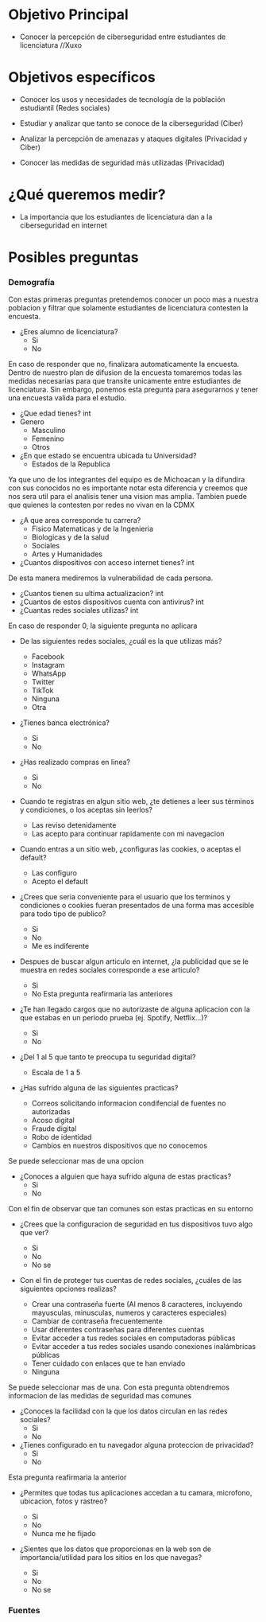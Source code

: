 # Objetivo Principal


- Conocer la percepción de ciberseguridad entre estudiantes de licenciatura //Xuxo


# Objetivos específicos 

- Conocer los usos y necesidades de tecnología de la población estudiantil (Redes sociales)

- Estudiar y analizar que tanto se conoce de la ciberseguridad (Ciber)

- Analizar la percepción de amenazas y ataques digitales (Privacidad y Ciber)

- Conocer las medidas de seguridad más utilizadas (Privacidad)

# ¿Qué queremos medir?

- La importancia que los estudiantes de licenciatura dan a la ciberseguridad en internet

# Posibles preguntas

### Demografía 

Con estas primeras preguntas pretendemos conocer un poco mas a nuestra poblacion y filtrar que solamente estudiantes de licenciatura contesten la encuesta.

- ¿Eres alumno de licenciatura? 
    - Si
    - No  

En caso de responder que no, finalizara automaticamente la encuesta. Dentro de nuestro plan de difusion de la encuesta tomaremos todas las medidas necesarias para que transite unicamente entre estudiantes de licenciatura. Sin embargo, ponemos esta pregunta para asegurarnos y tener una encuesta valida para el estudio.

- ¿Que edad tienes? int 
- Genero 
    - Masculino
    - Femenino 
    - Otros
- ¿En que estado se encuentra ubicada tu Universidad? 
    - Estados de la Republica
    
Ya que uno de los integrantes del equipo es de Michoacan y la difundira con sus conocidos no es importante notar esta diferencia y creemos que nos sera util para el analisis tener una vision mas amplia. Tambien puede que quienes la contesten por redes no vivan en la CDMX

- ¿A que area corresponde tu carrera? 
    - Fisico Matematicas y de la Ingenieria 
    - Biologicas y de la salud
    - Sociales
    - Artes y Humanidades
- ¿Cuantos dispositivos con acceso internet tienes? int 

 De esta manera mediremos la vulnerabilidad de cada persona.
- ¿Cuantos tienen su ultima actualizacion? int 
- ¿Cuantos de estos dispositivos cuenta con antivirus? int
- ¿Cuantas redes sociales utilizas? int

En caso de responder 0, la siguiente pregunta no aplicara
- De las siguientes redes sociales, ¿cuál es la que utilizas más?

    - Facebook
    - Instagram
    - WhatsApp 
    - Twitter 
    - TikTok 
    - Ninguna
    - Otra
 
- ¿Tienes banca electrónica? 
    - Si
    - No
- ¿Has realizado compras en linea?
    - Si 
    - No
- Cuando te registras en algun sitio web, ¿te detienes a leer sus términos y condiciones, o los aceptas sin leerlos?
    - Las reviso detenidamente
    - Las acepto para continuar rapidamente con mi navegacion
- Cuando entras a un sitio web, ¿configuras las cookies, o aceptas el default?
    - Las configuro
    - Acepto el default
- ¿Crees que seria conveniente para el usuario que los terminos y condiciones o cookies fueran presentados de una forma mas accesible para todo tipo de publico?
    - Si 
    - No
    - Me es indiferente
- Despues de buscar algun articulo en internet, ¿la publicidad que se le muestra en redes sociales corresponde a ese articulo?
    - Si 
    - No
Esta pregunta reafirmaria las anteriores
- ¿Te han llegado cargos que no autorizaste de alguna aplicacion con la que estabas en un periodo prueba (ej. Spotify, Netflix...)?
    - Si 
    - No

- ¿Del 1 al 5 que tanto te preocupa tu seguridad digital?
    - Escala de 1 a 5
- ¿Has sufrido alguna de las siguientes practicas?
    - Correos solicitando informacion condifencial de fuentes no autorizadas
    - Acoso digital
    - Fraude digital
    - Robo de identidad
    - Cambios en nuestros dispositivos que no conocemos

Se puede seleccionar mas de una opcion
- ¿Conoces a alguien que haya sufrido alguna de estas practicas?
    - Si
    - No

Con el fin de observar que tan comunes son estas practicas en su entorno

- ¿Crees que la configuracion de seguridad en tus dispositivos tuvo algo que ver?
    - Si
    - No 
    - No se
- Con el fin de proteger tus cuentas de redes sociales, ¿cuáles de las siguientes opciones realizas?

    - Crear una contraseña fuerte (Al menos 8 caracteres, incluyendo mayusculas, minusculas, numeros y caracteres especiales)
    - Cambiar de contraseña frecuentemente 
    - Usar diferentes contraseñas para diferentes cuentas
    - Evitar acceder a tus redes sociales en computadoras públicas
    - Evitar acceder a tus redes sociales usando conexiones inalámbricas públicas 
    - Tener cuidado con enlaces que te han enviado 
    - Ninguna 

Se puede seleccionar mas de una. Con esta pregunta obtendremos informacion de las medidas de seguridad mas comunes 

- ¿Conoces la facilidad con la que los datos circulan en las redes sociales?
    - Si 
    - No 
- ¿Tienes configurado en tu navegador alguna proteccion de privacidad?
    - Si
    - No

Esta pregunta reafirmaria la anterior

- ¿Permites que todas tus aplicaciones accedan a tu camara, microfono, ubicacion, fotos y rastreo?
    - Si
    - No 
    - Nunca me he fijado
    
- ¿Sientes que los datos que proporcionas en la web son de importancia/utilidad para los sitios en los que navegas? 
    - Si
    - No
    - No se

### Fuentes
